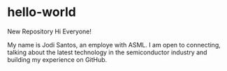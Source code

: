 # hello-world
New Repository 
Hi Everyone! 

My name is Jodi Santos, an employe with ASML. I am open to connecting, talking about the latest technology in the semiconductor industry and building my experience on GitHub. 
